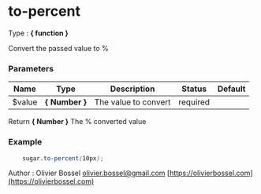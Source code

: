 # to-percent

<!-- @namespace: sugar.scss.meta.to-percent -->

Type : **{ function }**


Convert the passed value to %



### Parameters
Name  |  Type  |  Description  |  Status  |  Default
------------  |  ------------  |  ------------  |  ------------  |  ------------
$value  |  **{ Number }**  |  The value to convert  |  required  |

Return **{ Number }** The % converted value

### Example
```scss
	sugar.to-percent(10px);
```
Author : Olivier Bossel [olivier.bossel@gmail.com](mailto:olivier.bossel@gmail.com) [https://olivierbossel.com](https://olivierbossel.com)